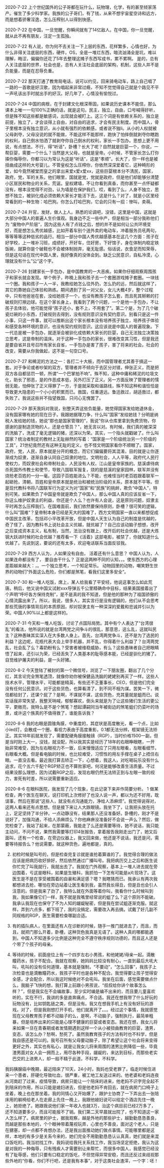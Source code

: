   
2020-7-22   上个世纪国外的公子哥都在玩什么，玩物理，化学，有的甚至倾家荡产。催生了多少科学家。我族的公子哥们，有了钱，从来不想宇宙星空诗和远方，而是想着骄奢淫逸，怎么压榨别人以得到快感。

2020-7-22    在中国，一旦觉醒，你瞬间就有了14亿敌人。在中国，你一旦觉醒，就从此不再有朋友，注定一生孤独。

2020-7-22    有人说，你为何不去关注一下上层的东西，花样繁多，心情也好，为什么非得关注底层的东西，硬件，OS，全是一堆烂东西，暗流汹涌全是坑，难以理解，晦涩，偏偏你还花了5年去整理这摊子东西写成书，累不累啊。 是的，总有人关注底层的世界，社会也是，总有人关注社会底层的架构，机制，这些人并不是负能量，而是在忍辱负重。

2020-7-22    那天打通了教育局电话，说可以约见，回来骑电动车，路上自己唱了一路的一首歌是好汉歌，因为唱起来非常过瘾，不知不觉觉得自己就是个路见不平一声吼该出手时就出手的好汉。好几年了，心情没有愉悦过。

2020-7-24   中国的病根，在于封建文化根深蒂固，如果说历史课本不能信，那么课本上唯一一句100%正确的话，就是这句。民主，独立，自由，口号喊得好听，但是殊不知这些都是敏感词，出现就会被盯上。这三个词是有依赖关系的，独立是前提，独立了，才会谈得上自由，对自由的追求，才会有民主制度。而中国人，骨子里根本没有独立意识，从小就有强烈的依赖感，或者说不独li。从小的人权就被父母剥夺，父母没说的就不能做，不能这样不能那样，跑快了怕摔倒就剥夺你瞎跑的权利，自己倒水怕洒了就剥夺你自己倒水的权利，家长一手包办。思想上更不用说，有点想法，不行，得“听话”，卧槽？长大了呢？自然就是巨婴一个，你说，一帮巨婴，需要一个什么？当然是大父母，也就是皇帝。小时候，不管家长怎么打你揍你侮辱你，你都习以为常认为这是“听话”，这是“孝顺”。长大了，你一样也是被扭曲成这样的大号婴儿。不管皇权怎么压榨你，你依然深深爱着它，这种畸形的爱，如今竟然被堂而皇之的拿出来爱x爱x爱xx，这些巨婴根本分不清民，国家，政府，党，军的关系，他们眼里，国就是党，党就是政府，但是他们却能够分清楚小区居民和物业的关系，荒诞。皇权建墙，不让你看到真香，而你甚至一点怀疑都没有，根本没觉得不对劲，认为墙是在保护我们，哎，看到了么，人身不独立，思想不独立，被驯化成必须依赖大家长才能活下去，这是什么？对了，就是小区里经常看到的一种生物：哈巴狗。你怎么打哈巴狗，它会的只有一招：惨叫，卖萌。

2020-7-24  升官，发财，做人上人。熟悉的论调吧，没错，这里是中国，这就是大部分中国人的普遍人生价值观。我身边不乏一些中产，但是相当一部分我称他们为 ”废物中产阶层“，因为这些人有了点钱之后，想的并不是如何让公共环境变好，而是想怎么秀优越感，比如开着车别个送外卖的电动车，冲着服务员吼两句，等等等等这种低劣的品行。相当一部分中国人秀优越感基本在这几个方面：孩子在好学校，上一堆补习班，成绩好，开好车，住好房，下好馆子，身在体制内稳定铁饭碗，就算你是个破鞋也不会被体制抛弃，毫无耻感。俗话说，衣食足而知荣辱，但是这句话在现代中国人里，我好像真的没体会到。缺乏公民意识，自私冷漠，心理就没有什么”公“这个字。

2020-7-26  封建家长一手包办，是中国教育的一大恶疾。如果你仔细观察周围孩子和家长就会发现。举个例子，昨晚上我和孩子去一个套圈游戏摊子套圈。一块钱一个圈。我和孩子一人一半，我教给她怎么往外扔，怎么扔的远，然后就这样了，其它的靠她自己体验和熟练。期间遇到了另一对父女，女儿大概4岁，整个过程中，只有他爸爸在套，没给她孩子一个，也没有教孩子怎么套，而且死其掰赖的打破规则打擦边球。在这个家长身上，我看到了两个问题，一个是他一手包办，不让孩子去体验，他可能觉得“孩子还小，套不上，不用套了”。第二个是，为了几个破瓷烂碗的小东西，打破规则去得到，没有规则意识没有契约意识。别看只是这一件小事，只这一件事，就可以推断出这个家长根本没有培养孩子独立，培养孩子体验和感受各种环境的意识，也没有契约规则意识。这应该说是中国人的普遍现象。下一代总是被一手包办，就逐渐会被驯化成依赖大家长的巨婴，自己无法独立决策独立思考，这是帝制的温床。对于这种一手包办的家长，很难改变其习性，但是我还是要自省并且号召所有家长自省，一手包办是害了孩子，害了将来的社会。社会的改变，需要从你我做起，这不是一句空口号。

2020-7-27  和稀泥的方法之一：各打二十大板，而中国管理者尤其善于搞这一套。对于争论或者吵架的双方，管理者并不倾向于去区分对错，伸张正义，而是把双方各自都惩罚一顿，所谓“一个巴掌拍不响”。殊不知，这种中庸和稀泥的垃圾文化，助长了邪恶，是的作恶成本低，另外打压了正义。另一方面反映了管理者的懦弱无能，怕伸张了正义得罪了一方，于是就采取和谐路线，殊不知这种和谐恰恰是导致更大隐患的一个小小的积累而已。救国，任重道远。鲁迅救过，胡适救过，都失败了。我说这些并不指望救国，只问心无愧罢了。

2020-7-29  那天我妈对我说，别整天弄这些负能量，她觉得国家发给她退休金，没有国家哪有她的现在日子。我跟她据理力争，什么叫”国家“发给她钱？分明是纳税人发给她的钱，她说”那也是国家管理的“，我说”你从仓库里拿到免费货物，你感谢的是制造货物的人，还是仓管员？”，她无言以对。有时候，我们真的被深深的洗脑了，洗成了毫无逻辑的猪，还深以为荣。其实，一个指头就戳破了。什么叫国家？统治者制定的教材上无耻赫然的写着：“国家是一个阶级统治另一个阶级的工具”，21世纪竟然还有这种无耻的定义，也不怪文明国家看你不顺眼了。国家，政府，党，人民，原本就是分开的概念，而它们偏偏要将其混淆，目的就是让你逐渐成为奴隶，逐渐自身认同自己奴隶的地位。文明社会，人人平等，政府代人民行使权力，而奴隶社会和帝制社会，人民没有人权，江山是皇帝家族的。慈溪虐待病杀死国外传教士和使节，导致八国联军报复，烧的是慈溪的皇家园林，联军并没有烧抢老百姓的一分一毫。这园子百姓能进么？不能，也难怪当时老百姓跟着联军一起砸抢，清朝，百姓和皇帝原本就是统治和被统治阶级的关系，原本就不平等。但是现代教科书将八国联军行为定义为对“国家”和“民族”的挑衅，欺负“中国人”，特别可笑。如果欺负了中国皇帝就是欺负了中国人，那么中国人真的应该反省一下，你这么维护奴隶主的利益，你还是个人么？也许有人会说，这是原则问题，奴隶主平时再怎么压榨我们，在国难面前，我们依然要保持原则，卧槽？很可笑的逻辑，什么叫”国难“？皇帝制本身已经是天大的国难了，西方文明国家一直以来都想促成中国民主改革，包括邓小平改革开放，但是中国人天生认为自己的制度是优越的，奇了怪了，因为教科书上说社会主义优越，就优越了？自己应该动脑子想想，改开之后变成资本主义，私有制，当然，法治没有跟上，改开后的社会优越，还是大炼钢大跃进时候的社会优越？推荐看一下《活着》这部电影，被禁了，你就知道什么优越了。先说到这，要说的还有太多，欢迎电话联系当面反驳我。

2020-7-29 西方人认为，人如果没有自由， 活着还有什么意思？ 中国人认为，人如果连命都没有了， 要自由干什么？ 正是这两种不同的认知，，。使东西方的心理差距越来越大：，。一个独立思考，一个知足常乐。 动物园里的动物，嘲笑野生世界的动物们”外面这么危险，你们都是煞笔，看我们这里多安全“。

2020-7-30  和一堆人吃饭，席上，某人给我看了平安经，他说这事怎么如此荒唐。稍后，他又说中国又试射xxx导弹五千公里精确命中目标，结果美国接着出了个声明“呼吁各方保持克制”，是不是真的我不知道，但是他的那种为了祖国骄傲的心情流露出来了。所以，我说，很多人，其实言行是没有逻辑的，他们从不会思考那些荒唐的事情背后的本质原因，却对奴隶主有一种深深的爱戴和忠诚并引以为荣。中国人90%以上都是这样的。

2020-7-31  今天和一堆人吃饭，讨论了点国际局势。其中有个人表达了“台湾很乱”的看法，他所说的就是台湾两党之间争斗的很乱，那意思，这么乱，这就叫民主？这种愚昧其实深入在大多数人身上。首先，台湾两党争斗，还不是为了选民的利益？这边呢，花瓶代表大会上举手机器，并不乱，你得着什么利益了？台湾两党乱，社会乱了么？毒奶粉有么？受害者被维稳威胁，有么？这些愚昧者自己把眼睛悟了起来，还引以为荣，已经丢失了人类基本的耻辱感本能，已经是驯化的猪了。自觉维护屠夫的利益，是一头好猪。

2020-8-2   今天登陆了被封的第一个微信号，浏览了一下朋友圈，翻出了几个分红，其言论完全煞笔透顶，就像你劝你被保健品洗脑的姥姥别再买了一样。这些人技术水平，管理水平，可能都是精英，有些还不乏董事长，CEO，但是他们完全没有任何公民意识。对于这些货色，也算看清了，到不同不相为谋。苦笑一下，微信都给封了，还谋个屁了？是啊，不谋就不谋，这些货色，充其量就是蛆而已。说实话我非常失望，我整天呐喊，郁郁寡欢，倒头来就是为了让这些猪们生活的更公平，更敞亮，我特么是不是个煞笔？想起谭嗣同当年被街边的煞笔蛆们仍菜叶的场景，或许这个族真的不值得救了，谁能告诉我？

2020-8-6  我的右眼是圆锥角膜，中重度的，其症状是高度散光，看一个点，比如小led灯，会散成一个圈，看视力表由于高度重影，0.1都无法分辨，框架镜无法矫正。其实18年前就发现了，需要配硬角膜接触镜（RGP），当时价格1500一副，但是当时刚上大一，没钱，就没配，所以我其实是经历了18年的右眼睁眼瞎，一开始非常难受，因为左右眼视力不一致，后来慢慢适应了只用左眼看，左眼看细节，右眼看大概。但是看电脑的时候，也比较难受，习惯性的用左手撑在桌子上捂住右眼。一直没去看。最近我打算去矫正一下，心想着，我这人，对吃喝玩乐没有什么追求，花个五六千配个RGP矫正也不算败家吧，何况是能够改善生活质量。不过结果没那么理想，因为试戴RGP之后，发现右眼仍然无法矫正到与左眼一致的视力，害死有时差，所以说需要重新适应。

2020-8-6 在眼科医院，我发现了几个现象，在此记录下来并作简要分析。
1  做某检查，两个医生在聊天，说打印机上次修好了也没人说一声，都以为还不好用，耽误事，然后在那说“这些人，就没有点沟通能力，净给人添麻烦”。我觉得说得对，这两人看来还有点思想。但是接下来让人大跌眼镜。我坐下了，让我把头放在托上，足足坚持了半分钟，一点动静没有，结果那人还没准备好。卧槽的，刚才不是说好了，加强沟通，不给人添麻烦么？你他麻痹没准备好不会说一声么？然后，做完检查了，我站了起来，在那蒙蔽，我能走了么还是需要等待，她不说话，我只能主动问，不问不说，果然我需要等打印4张报告，拿着报告我刚走出门了，她又后面叫，还有一个检查，在旁边仪器上，我又回来做，他还是不说话，我还是问，需要等待报告么？他说需要。就这种货色，遍地都是，真的。

2. 初检时候是叫号的，但是检查完复诊就是谁抢着算谁的了。我觉得合理的做法应该是把病历收好排好，然后依然通过广播叫号。我把病历交上之后和医生说你忙完了叫我就行，我就出去了。我就在门外观察，基本上一堆人进去就在旁边围着，亏这是眼科，如果是生殖科，我抓怕一下怎有可能是a片现场了。这医生是不是在享受被围着的自豪和满足感？嗯？我瞎猜而已。我承认有两次我都想进去抢，哪怕在旁边站着让医生看到我，虽然我长得丑，但是丑也会引人注意的。但是我来了劲了，我特么就在外面等着你叫，我看你什么时候叫到我，我如果像它们一样，我不就是我嘴里经常说的蛆了么？这个原则不能破。我承认我现在也保守了不为人知的龌龊秘密，但是我在尝试蛆逐渐克服。就这样，弄到六点多，都下班了，我的没搞定，需要改入再去搞，试戴了好几副不同规格的RGP，医生需要检查哪副合适。

3. 有的插队病人，在里面还有人在诊断的时候，随手一推门就进去了，而且，而且，就把门那么开着，卧槽，这种货色我真是无语了。这种人真的哪都能遇到，中国人不知道多少比例是这种完全不遵守秩序规则功德的，而且这人还是个带了个孩子的母亲。

4. 等待的时候，前面座位上有一个四岁左右小男孩，和他姥姥/母亲一起。滴散瞳药水，孩子不配合。我就在观察，她妈妈比较没有耐心，一直到最后大吼大叫，吼叫的没有任何道理，基本就是强制，“不要动”，“怎么回事”，我孩子上次检查也是滴散瞳药水，我孩子平时也是各种不配合。我觉得要让孩子觉得安全感，才会配合，所以我这时候绝对不会吼叫。我坐在后面，感觉需要做点什么，我脑子飞快的想，我打算上前跟小男孩说，“叔叔给你讲个故事怎么样？”，但是我实在不会编故事，至少实时编是编不出来的，而且要儿童喜欢听的，实在不行，我讲的多是直奔痛点，不合适。我还在想我带了什么好玩的玩物没有，比如钥匙链之类，但是没有。我又在想我手机上有没有好玩的游戏，对了，但是我刚想打开手机，他们就离开了。。。经过这个事情，我就感觉现在父母教育孩子都不动脑子的么，是啊，不动脑子，强制执行，最简单粗暴，但是培养出来的只能是心理不健康的巨婴或者变态。我还在想，我女儿将来如果一旦在青春期或者发情期遇到这样一个从小被扭曲教育的巨婴，渣男，变态，该怎么办？愁啊，愁死了。虽然我教育孩子的方法有时也不科学，但是我自感还是可以的。我号召所有父母要动脑子，除了希望让这个社会将来变得更好之外，其实也有私心，就是让我女儿将来周围的渣男比例降低一些，毕竟渣男面对女人会一拥而上，用尽各种手段，龌龊的，来达到目标，而那些老实巴交的上进男人，却一般不精于此道，不科学，不科学。

我妈胰腺癌中晚期，最近陪床了10天，24小时，我妈也受老罪了。临走时候住进来一个患者，肝硬化导致吐血，很严重，被工地工友送过来的。他老婆和老妈连夜从河南赶了过来，疫情导致，病房只能让一个陪床的进来，他老妈不识字完全起不到陪床的作用，所以只能是媳妇进去，但是他老妈不肯回去，就在病房门口椅子上坐着，晚上也在那坐着。我的同情心又开始爆了，跟护士协商了一下弄出去一张陪床用的躺椅给老人在走廊上先住一晚上，我跟他媳妇说可以给定个酒店先住一晚上，她拒绝了。她跟我说他们家一年收入也就3万，治这个病目前已经2万多了，还不知道要多少，而且可能报不了销。我们第二天早晨就出院了，也不知道这一家人怎么样了。病房里的护士，据我观察，越是外地的那些护士，越勤勤恳恳善良，而越是那些本地的，个个眼神带着蔑视玩弄，心里也不善良，面对这个老人，只是在搪塞，却一点都不肯想办法，还是我出面推动她们做点事情。可能哪里都是这样，本地的有多少是关系今来的，她们完全不用勤勤恳恳认认真真，她们就是来混口饭吃的。我当初找工作，我妈说给我托关系找工作，我当场坚定拒绝，我认为这是对我的一种侮辱，只有残疾人才需要别让来帮忙，而很多中国人，我感觉已经没有了耻辱感，他们只要有口稳定的饭吃，不但觉得异常安稳，而且还反过来歧视那些外地的“你看，你们不行吧，还是我有本事”，对于这类社会渣滓，一个字：呸！
